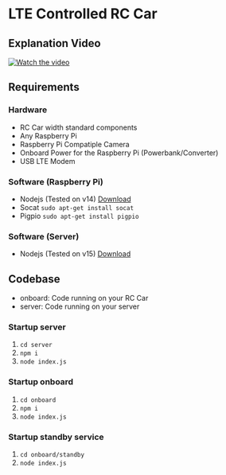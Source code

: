 
# LTE Controlled RC Car

## Explanation Video
[![Watch the video](https://img.youtube.com/vi/yeqj-nWPKeI/maxresdefault.jpg)](https://www.youtube.com/watch?v=yeqj-nWPKeI)

## Requirements
 ### Hardware
 - RC Car width standard components
 - Any Raspberry Pi
 - Raspberry Pi Compatiple Camera
 - Onboard Power for the Raspberry Pi (Powerbank/Converter)
 - USB LTE Modem

### Software (Raspberry Pi)
- Nodejs (Tested on v14) [Download](https://nodejs.org/en/)
- Socat `sudo apt-get install socat`
- Pigpio `sudo apt-get install pigpio`

### Software (Server)
- Nodejs (Tested on v15) [Download](https://nodejs.org/en/)

## Codebase
- onboard: Code running on your RC Car
- server: Code running on your server

### Startup server
1. `cd server`
2. `npm i`
3. `node index.js`

### Startup onboard
1. `cd onboard`
2. `npm i`
3. `node index.js`

### Startup standby service
1. `cd onboard/standby`
2. `node index.js`
    

